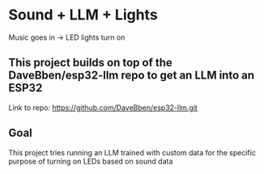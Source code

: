 # Sound + LLM + Lights

Music goes in -> LED lights turn on

## This project builds on top of the DaveBben/esp32-llm repo to get an LLM into an ESP32

Link to repo: https://github.com/DaveBben/esp32-llm.git

## Goal

This project tries running an LLM trained with custom data for the specific 
purpose of turning on LEDs based on sound data 

